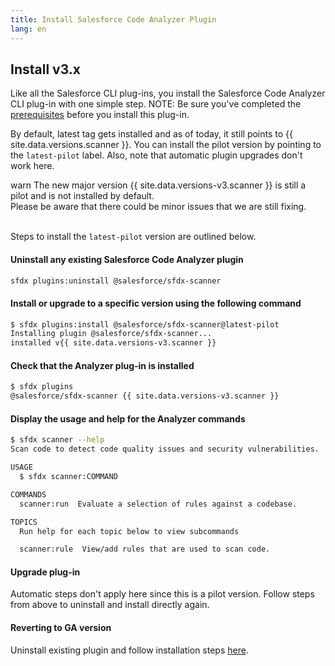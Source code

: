 ```yaml
---
title: Install Salesforce Code Analyzer Plugin
lang: en
---
```


## Install v3.x

Like all the Salesforce CLI plug-ins, you install the Salesforce Code Analyzer CLI plug-in with one simple step. NOTE: Be sure you've completed the [prerequisites](.v3.x/getting-started/prerequisites/) before you install this plug-in.


By default, latest tag gets installed and as of today, it still points to {{ site.data.versions.scanner }}. You can install the pilot version by pointing to the `latest-pilot` label. Also, note that automatic plugin upgrades don't work here.

<div class="slds-notify slds-notify_alert slds-theme_alert-texture slds-text-heading_small slds-theme_warn" role="alert">
  <span class="slds-assistive-text">warn</span>
The new major version {{ site.data.versions-v3.scanner }}  is still a pilot and is not installed by default.
<br>
Please be aware that there could be minor issues that we are still fixing.
</div>
<br>


Steps to install the `latest-pilot` version are outlined below.

#### Uninstall any existing Salesforce Code Analyzer plugin
```bash
sfdx plugins:uninstall @salesforce/sfdx-scanner
```

#### Install or upgrade to a specific version using the following command
```bash
$ sfdx plugins:install @salesforce/sfdx-scanner@latest-pilot
Installing plugin @salesforce/sfdx-scanner... 
installed v{{ site.data.versions-v3.scanner }}
``` 

#### Check that the Analyzer plug-in is installed
```bash
$ sfdx plugins
@salesforce/sfdx-scanner {{ site.data.versions-v3.scanner }}
```

#### Display the usage and help for the Analyzer commands
```bash
$ sfdx scanner --help
Scan code to detect code quality issues and security vulnerabilities.

USAGE
  $ sfdx scanner:COMMAND

COMMANDS
  scanner:run  Evaluate a selection of rules against a codebase.

TOPICS
  Run help for each topic below to view subcommands

  scanner:rule  View/add rules that are used to scan code.

```

#### Upgrade plug-in
Automatic steps don't apply here since this is a pilot version. Follow steps from above to uninstall and install directly again.

#### Reverting to GA version
Uninstall existing plugin and follow installation steps [here](./en/getting-started/install/#install-the-plug-in).